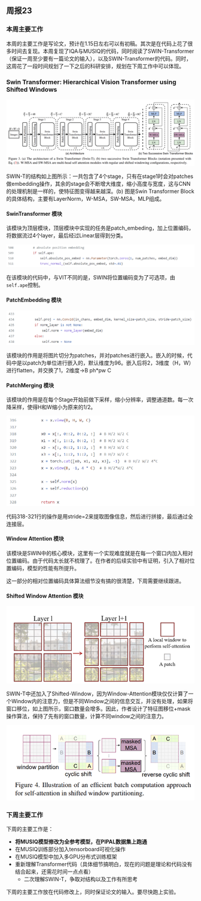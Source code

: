 ## 周报23

### 本周主要工作

本周的主要工作是写论文，预计在1.15日左右可以有初稿。其次是在代码上花了很多时间去复现。本周复现了IQA与MUSIQ的代码，同时阅读了SWIN-Transformer（保证一周至少要有一篇论文的输入），以及SWIN-Transformer的代码。同时，这周花了一段时间规划了一下之后的科研安排，规划在下周工作中可以体现。

### Swin Transformer: Hierarchical Vision Transformer using Shifted Windows

![image.png](image/image-20220109221644-hh9iudu.png)

SWIN-T的结构如上图所示：一共包含了4个stage，只有在stage1时会对patches做embedding操作，其余的stage会不断增大维度，缩小高度与宽度，这与CNN的处理机制是一样的，使特征图变得越来越深。(b) 图是Swin Transformer Block的具体结构，主要有LayerNorm，W-MSA，SW-MSA，MLP组成。

#### SwinTransformer 模块

该模块为顶层模块，顶层模块中实现的任务是patch_embeding，加上位置编码，将数据流过4个layer，最后经过Linear层得到分类。

![image.png](image/image-20220109224409-r1qm3nr.png)

在该模块的代码中，与VIT不同的是，SWIN将位置编码变为了可选项，由`self.ape`控制。

#### PatchEmbedding 模块

![image.png](image/image-20220109234242-74tnz3b.png)

该模块的作用是将图片切分为patches，并对patches进行嵌入。嵌入的时候，代码中是以patch为单位进行嵌入的，默认维度为96。嵌入后将2，3维度（H，W）进行flatten，并交换了1，2维度->B ph*pw C

#### PatchMerging 模块

该模块的作用是在每个Stage开始前做下采样，缩小分辨率，调整通道数。每一次降采样，使得H和W缩小为原来的1/2。

![image.png](image/image-20220109235016-yp35r1c.png)

代码318-321行的操作是用stride=2来提取图像信息，然后进行拼接，最后通过全连接层。

#### Window Attention 模块

该模块是SWIN中的核心模块，这里有一个实现难度就是在每一个窗口内加入相对位置编码。由于代码太长就不梳理了。在作者的后续实验中有证明，引入了相对位置编码，模型的性能有所提升。

这一部分的相对位置编码具体算法细节没有搞的很清楚，下周需要继续跟进。

#### Shifted Window Attention 模块

![image.png](image/image-20220110013025-e9hgkkv.png)

SWIN-T中还加入了Shifted-Window，因为Window-Attention模块仅仅计算了一个Window内的注意力，但是不同Window之间的信息交互，并没有处理，如果将窗口移位，如上图所示，窗口数量会增多。因此，作者设计了特征图移位+mask操作算法，保持了先有的窗口数量，计算不同window之间的注意力。

![image.png](image/image-20220110013427-tqed6gm.png)

### 下周主要工作

下周的主要工作是：

* **将MUSIQ模型修改为全参考模型，在PIPAL数据集上跑通**
* 在MUSIQ训练部分加入tensorboard可视化操作
* 在MUSIQ模型中加入多GPU分布式训练框架
* 重新理解Transformer代码（具体细节搞明白，现在的问题是理论和代码没有结合起来，还需花时间一点点看）
  * 二次理解SWIN-T，争取对结构以及工作有所思考

下周的主要工作放在代码修改上，同时保证论文的输入。要尽快跑上实验。
